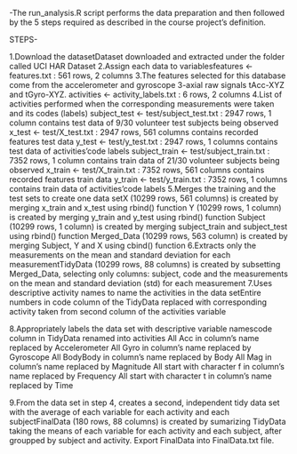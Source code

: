 -The run_analysis.R script performs the data preparation and then followed by the 5 steps required as described in the course project’s definition.

STEPS-

1.Download the datasetDataset downloaded and extracted under the folder called UCI HAR Dataset
2.Assign each data to variablesfeatures <- features.txt : 561 rows, 2 columns 
3.The features selected for this database come from the accelerometer and gyroscope 3-axial raw signals tAcc-XYZ and tGyro-XYZ.
activities <- activity_labels.txt : 6 rows, 2 columns 
4.List of activities performed when the corresponding measurements were taken and its codes (labels)
subject_test <- test/subject_test.txt : 2947 rows, 1 column 
contains test data of 9/30 volunteer test subjects being observed
x_test <- test/X_test.txt : 2947 rows, 561 columns 
contains recorded features test data
y_test <- test/y_test.txt : 2947 rows, 1 columns 
contains test data of activities’code labels
subject_train <- test/subject_train.txt : 7352 rows, 1 column 
contains train data of 21/30 volunteer subjects being observed
x_train <- test/X_train.txt : 7352 rows, 561 columns 
contains recorded features train data
y_train <- test/y_train.txt : 7352 rows, 1 columns 
contains train data of activities’code labels
5.Merges the training and the test sets to create one data setX (10299 rows, 561 columns) is created by merging x_train and x_test using rbind() function
Y (10299 rows, 1 column) is created by merging y_train and y_test using rbind() function
Subject (10299 rows, 1 column) is created by merging subject_train and subject_test using rbind() function
Merged_Data (10299 rows, 563 column) is created by merging Subject, Y and X using cbind() function
6.Extracts only the measurements on the mean and standard deviation for each measurementTidyData (10299 rows, 88 columns) is created by subsetting Merged_Data, selecting only columns: subject, code and the measurements on the mean and standard deviation (std) for each measurement
7.Uses descriptive activity names to name the activities in the data setEntire numbers in code column of the TidyData replaced with corresponding activity taken from second column of the activities variable

8.Appropriately labels the data set with descriptive variable namescode column in TidyData renamed into activities
  All Acc in column’s name replaced by Accelerometer
  All Gyro in column’s name replaced by Gyroscope
  All BodyBody in column’s name replaced by Body
  All Mag in column’s name replaced by Magnitude
  All start with character f in column’s name replaced by Frequency
  All start with character t in column’s name replaced by Time

9.From the data set in step 4, creates a second, independent tidy data set with the average of each variable for each activity and each subjectFinalData (180 rows, 88 columns) is created by sumarizing TidyData taking the means of each variable for each activity and each subject, after groupped by subject and activity.
Export FinalData into FinalData.txt file.
